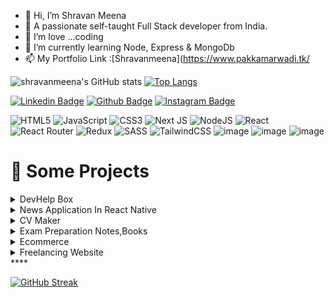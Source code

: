 



- 👋 Hi, I’m Shravan Meena
- 🔭 A passionate self-taught Full Stack developer from India.
- 👀 I’m love ...coding
- 🌱 I’m currently learning Node, Express & MongoDb
- 📫 My Portfolio Link :[Shravanmeena](https://www.pakkamarwadi.tk/

<!---
shravanmeena/shravanmeena is a ✨ special ✨ repository because its `README.md` (this file) appears on your GitHub profile.
You can click the Preview link to take a look at your changes.
--->
![shravanmeena's GitHub stats](https://github-readme-stats.vercel.app/api?username=shravanmeena&show_icons=true&theme=radical)
[![Top Langs](https://github-readme-stats.vercel.app/api/top-langs/?username=shravanmeena
)](https://github.com/shravanmeena/github-readme-stats)

[![Linkedin Badge](https://img.shields.io/badge/LinkedIn-0077B5?style=for-the-badge&logo=linkedin&logoColor=white)](https://www.linkedin.com/in/shravanmeena/)
[![Github Badge](https://img.shields.io/badge/GitHub-100000?style=for-the-badge&logo=github&logoColor=white)](https://github.com/shravanmeena)
[![Instagram Badge](https://img.shields.io/badge/Instagram-E4405F?style=for-the-badge&logo=instagram&logoColor=white)](https://instagram.com/shravanmeena99)


![HTML5](https://img.shields.io/badge/html5-%23E34F26.svg?style=for-the-badge&logo=html5&logoColor=white)
![JavaScript](https://img.shields.io/badge/javascript-%23323330.svg?style=for-the-badge&logo=javascript&logoColor=%23F7DF1E)
![CSS3](https://img.shields.io/badge/css3-%231572B6.svg?style=for-the-badge&logo=css3&logoColor=white)
![Next JS](https://img.shields.io/badge/Next-black?style=for-the-badge&logo=next.js&logoColor=white)
![NodeJS](https://img.shields.io/badge/node.js-6DA55F?style=for-the-badge&logo=node.js&logoColor=white)
![React](https://img.shields.io/badge/react-%2320232a.svg?style=for-the-badge&logo=react&logoColor=%2361DAFB)
![React Router](https://img.shields.io/badge/React_Router-CA4245?style=for-the-badge&logo=react-router&logoColor=white)
![Redux](https://img.shields.io/badge/redux-%23593d88.svg?style=for-the-badge&logo=redux&logoColor=white)
![SASS](https://img.shields.io/badge/SASS-hotpink.svg?style=for-the-badge&logo=SASS&logoColor=white)
![TailwindCSS](https://img.shields.io/badge/tailwindcss-%2338B2AC.svg?style=for-the-badge&logo=tailwind-css&logoColor=white)
![image](https://img.shields.io/badge/MongoDB-4EA94B?style=for-the-badge&logo=mongodb&logoColor=white)
![image](https://img.shields.io/badge/npm-CB3837?style=for-the-badge&logo=npm&logoColor=white)
![image](https://img.shields.io/badge/firebase-ffca28?style=for-the-badge&logo=firebase&logoColor=black)




# 🚀 Some Projects


<details>
<summary>DevHelp Box </summary>
  
  1. Live Demo: shravanmeena.github.io/devhelpbox/
  2. Technology: Github
 </details>
 
 <details>
<summary>News Application In React Native </summary>
  
  1. Live Demo: https://www.youtube.com/watch?v=lghOv6mlLzs 
  2. Technology:  React Native, React-Navigation, NodeJs, Express
 </details>
 
 <details>
<summary>CV Maker </summary>
  
  1. Live Demo:cvmaker0799.netlify.app/
  2. Technology: HTML, CSS,AntD, React, React-Router, Node, MongoDB, Express
 </details>
 
  <details>
  
<summary>Exam Preparation Notes,Books </summary>
  
  1. Live Demo:examhint.netlify.app/
  2. Technology: HTML, CSS, React, React-Router, Node, MongoDB, Express
 </details>
 
  <details>
<summary>Ecommerce </summary>
  
  1. Live Demo: ecommerce0799.herokuapp.com/
  2. Technology:: HTML, CSS, React, React-Router, Node, MongoDB, Express
 </details>
 
  <details>
<summary> Freelancing Website </summary>
  
  1. Live Demo:freelancer0799.netlify.app/
  2. Technology:HTML, CSS, React, React-Router, Node, MongoDB, Express
 </details>
  ****




[![GitHub Streak](http://github-readme-streak-stats.herokuapp.com?user=shravanmeena&theme=dark&hide_border=true)](https://git.io/streak-stats)




